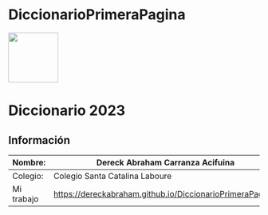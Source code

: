 # DiccionarioPrimeraPagina
<img width="100px" src="https://jefuentes80.github.io/starup_scl/img/logo_SCL%20(3).png">

# Diccionario 2023 

## Información

|  Nombre: | Dereck Abraham Carranza Acifuina |
| ------------ | ------------ |
|  Colegio: | Colegio Santa Catalina Laboure  |
|  Mi trabajo |https://dereckabraham.github.io/DiccionarioPrimeraPagina/   |
